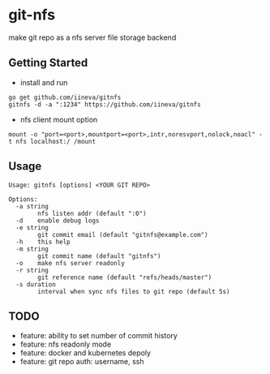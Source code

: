 # git-nfs

make git repo as a nfs server file storage backend

## Getting Started

* install and run

```shell
go get github.com/iineva/gitnfs
gitnfs -d -a ":1234" https://github.com/iineva/gitnfs
```

* nfs client mount option

```shell
mount -o "port=<port>,mountport=<port>,intr,noresvport,nolock,noacl" -t nfs localhost:/ /mount
```

## Usage

```
Usage: gitnfs [options] <YOUR GIT REPO>

Options:
  -a string
        nfs listen addr (default ":0")
  -d    enable debug logs
  -e string
        git commit email (default "gitnfs@example.com")
  -h    this help
  -m string
        git commit name (default "gitnfs")
  -o    make nfs server readonly
  -r string
        git reference name (default "refs/heads/master")
  -s duration
        interval when sync nfs files to git repo (default 5s)
```

## TODO

* feature: ability to set number of commit history
* feature: nfs readonly mode
* feature: docker and kubernetes depoly
* feature: git repo auth: username, ssh
